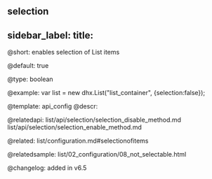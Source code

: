 selection
---
sidebar_label: 
title: 
---          

@short: enables selection of List items

@default: true



@type: boolean

@example: 
var list = new dhx.List("list_container", {selection:false});


@template:	api_config
@descr: 


@relatedapi:
list/api/selection/selection_disable_method.md
list/api/selection/selection_enable_method.md


@related: list/configuration.md#selectionofitems

@relatedsample:
list/02_configuration/08_not_selectable.html

@changelog: added in v6.5